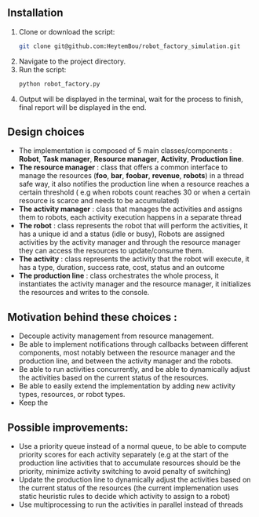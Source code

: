 
## Installation

1. Clone or download the script:
   ```bash
   git clone git@github.com:HeytemBou/robot_factory_simulation.git
    ```
2. Navigate to the project directory.
3. Run the script:
   ```bash
   python robot_factory.py
   ```
4. Output will be displayed in the terminal, wait for the process to finish, final report will be displayed in the end.

## Design choices

- The implementation is composed of 5 main classes/components : **Robot**, **Task manager**, **Resource manager**, **Activity**, **Production line**.
- **The resource manager** : class that offers a common interface to manage the resources (**foo**, **bar**, **foobar**, **revenue**, **robots**) in a thread safe way, it also notifies the production line when a resource reaches a certain threshold
( e.g when robots count reaches 30 or when a certain resource is scarce and needs to be accumulated)
- **The activity manager** : class that manages the activities and assigns them to robots, each activity execution happens in a separate thread
- **The robot** : class represents the robot that will perform the activities, it has a unique id and a status (idle or busy), Robots 
are assigned activities by the activity manager and through the resource manager they can access the resources to update/consume them.
- **The activity** : class represents the activity that the robot will execute, it has a type, duration, success rate, cost, status and an outcome
- **The production line** : class orchestrates the whole process, it instantiates the activity manager and the resource manager, it initializes the resources and writes to the console.

## Motivation behind these choices : 
- Decouple activity management from resource management.
- Be able to implement notifications through callbacks between different components, most notably between the resource manager and the production line, and between the activity manager and the robots.
- Be able to run activities concurrently, and be able to dynamically adjust the activities based on the current status of the resources.
- Be able to easily extend the implementation by adding new activity types, resources, or robot types.
- Keep the 

## Possible improvements:
- Use a priority queue instead of a normal queue, to be able to compute priority scores for each activity separately (e.g at the start of the production line activities that to accumulate resources should be the priority, minimize activity switching to avoid penalty of switching)
- Update the production line to dynamically adjust the activities based on the current status of the resources (the current implemenation uses static heuristic rules to decide which activity to assign to a robot)
- Use multiprocessing to run the activities in parallel instead of threads

